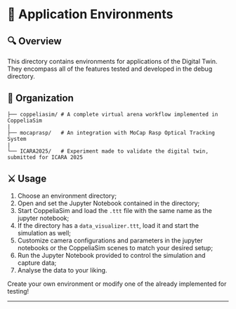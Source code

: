 # 🧪 Application Environments

## 🔍 Overview

This directory contains environments for applications of the Digital Twin. They encompass all of the features tested and developed in the debug directory.

## 📂 Organization

    ├── coppeliasim/ # A complete virtual arena workflow implemented in CoppeliaSim
    |    
    ├── mocaprasp/   # An integration with MoCap Rasp Optical Tracking System
    |
    └── ICARA2025/   # Experiment made to validate the digital twin, submitted for ICARA 2025

## ⚔️ Usage

1. Choose an environment directory;
2. Open and set the Jupyter Notebook contained in the directory;
3. Start CoppeliaSim and load the `.ttt` file with the same name as the jupyter notebook;
4. If the directory has a `data_visualizer.ttt`, load it and start the simulation as well; 
5. Customize camera configurations and parameters in the jupyter notebooks or the CoppeliaSim scenes to match your desired setup;
6. Run the Jupyter Notebook provided to control the simulation and capture data;
7. Analyse the data to your liking.

Create your own environment or modify one of the already implemented for testing!

---